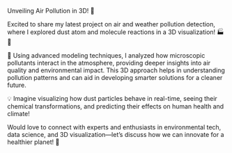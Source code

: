 Unveiling Air Pollution in 3D! 🚀

Excited to share my latest project on air and weather pollution detection, where I explored dust atom and molecule reactions in a 3D visualization! 🏭💨

🔬 Using advanced modeling techniques, I analyzed how microscopic pollutants interact in the atmosphere, providing deeper insights into air quality and environmental impact. This 3D approach helps in understanding pollution patterns and can aid in developing smarter solutions for a cleaner future.

💡 Imagine visualizing how dust particles behave in real-time, seeing their chemical transformations, and predicting their effects on human health and climate!

Would love to connect with experts and enthusiasts in environmental tech, data science, and 3D visualization—let’s discuss how we can innovate for a healthier planet! 🌱
